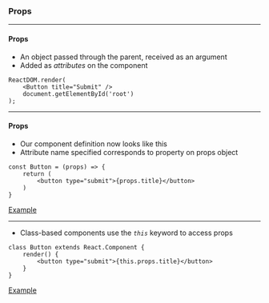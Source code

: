 ### Props


---

#### Props

- An object passed through the parent, received as an argument
- Added as *attributes* on the component


```
ReactDOM.render(
    <Button title="Submit" />
    document.getElementById('root')
);
```

---

#### Props

- Our component definition now looks like this
- Attribute name specified corresponds to property on props object

```
const Button = (props) => {
    return (
        <button type="submit">{props.title}</button>
    )
}
```
[Example](https://codepen.io/berkmolla/pen/LjEzVb)

---

- Class-based components use the *`this`* keyword to access props
```
class Button extends React.Component {
    render() {
        <button type="submit">{this.props.title}</button>
    }
}
```

[Example](https://codepen.io/berkmolla/pen/zdxEpB)
